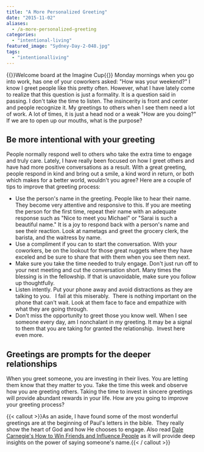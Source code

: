 ```yaml
---
title: "A More Personalized Greeting"
date: "2015-11-02"
aliases:
  - /a-more-personalized-greeting
categories: 
  - "intentional-living"
featured_image: "Sydney-Day-2-048.jpg"
tags: 
  - "intentionalliving"
---
```

{{<featuredimage>}}Welcome board at the Imagine Cup{{</featuredimage>}}
Monday mornings when you go into work, has one of your coworkers asked: "How was your weekend?" I know I greet people like this pretty often. However, what I have lately come to realize that this question is just a formality. It is a question said in passing. I don't take the time to listen. The insincerity is front and center and people recognize it. My greetings to others when I see them need a lot of work. A lot of times, it is just a head nod or a weak "How are you doing?" If we are to open up our mouths, what is the purpose?

## Be more intentional with your greeting

People normally respond well to others who take the extra time to engage and truly care. Lately, I have really been focused on how I greet others and have had more positive conversations as a result. With a great greeting, people respond in kind and bring out a smile, a kind word in return, or both which makes for a better world, wouldn't you agree? Here are a couple of tips to improve that greeting process:

- Use the person's name in the greeting. People like to hear their name. They become very attentive and responsive to this. If you are meeting the person for the first time, repeat their name with an adequate response such as "Nice to meet you Michael" or "Sarai is such a beautiful name." It is a joy to respond back with a person's name and see their reaction. Look at nametags and greet the grocery clerk, the barista, and the waitress by name.
- Use a compliment if you can to start the conversation. With your coworkers, be on the lookout for those great nuggets where they have exceled and be sure to share that with them when you see them next.
- Make sure you take the time needed to truly engage. Don't just run off to your next meeting and cut the conversation short. Many times the blessing is in the fellowship. If that is unavoidable, make sure you follow up thoughtfully.
- Listen intently. Put your phone away and avoid distractions as they are talking to you.   I fail at this miserably.  There is nothing important on the phone that can't wait. Look at them face to face and empathize with what they are going through.
- Don't miss the opportunity to greet those you know well. When I see someone every day, am I nonchalant in my greeting. It may be a signal to them that you are taking for granted the relationship.  Invest here even more.

## Greetings are prompts for the deeper relationships

When you greet someone, you are investing in their lives. You are letting them know that they matter to you. Take the time this week and observe how you are greeting others. Taking the time to invest in sincere greetings will provide abundant rewards in your life. How are you going to improve your greeting process?

{{< callout >}}As an aside, I have found some of the most wonderful greetings are at the beginning of Paul's letters in the bible.  They really show the heart of God and how He chooses to engage. Also read [Dale Carnegie's How to Win Friends and Influence People](http://www.dalecarnegie.com/about-us/dale-carnegie-books/) as it will provide deep insights on the power of saying someone's name.{{< / callout >}}
